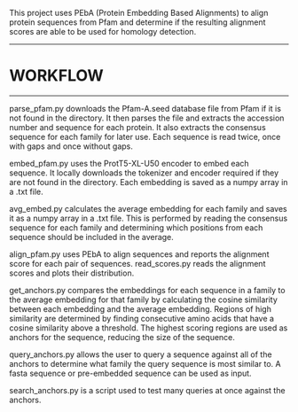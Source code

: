 This project uses PEbA (Protein Embedding Based Alignments) to align protein sequences from Pfam and determine
if the resulting alignment scores are able to be used for homology detection.

**************************************************************************************************************
# WORKFLOW
**************************************************************************************************************

parse_pfam.py downloads the Pfam-A.seed database file from Pfam if it is not found in the directory. It then
parses the file and extracts the accession number and sequence for each protein. It also extracts the consensus
sequence for each family for later use. Each sequence is read twice, once with gaps and once without gaps.

embed_pfam.py uses the ProtT5-XL-U50 encoder to embed each sequence. It locally downloads the tokenizer and
encoder required if they are not found in the directory. Each embedding is saved as a numpy array in a .txt file.

avg_embed.py calculates the average embedding for each family and saves it as a numpy array in a .txt file.
This is performed by reading the consensus sequence for each family and determining which positions from
each sequence should be included in the average.

align_pfam.py uses PEbA to align sequences and reports the alignment score for each pair of sequences.
read_scores.py reads the alignment scores and plots their distribution.

get_anchors.py compares the embeddings for each sequence in a family to the average embedding for that family
by calculating the cosine similarity between each embedding and the average embedding. Regions of high
similarity are determined by finding consecutive amino acids that have a cosine similarity above a threshold.
The highest scoring regions are used as anchors for the sequence, reducing the size of the sequence.

query_anchors.py allows the user to query a sequence against all of the anchors to determine what family
the query sequence is most similar to. A fasta sequence or pre-embedded sequence can be used as input.

search_anchors.py is a script used to test many queries at once against the anchors.